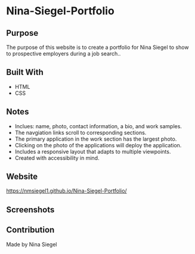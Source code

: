 # Nina-Siegel-Portfolio

## Purpose 

The purpose of this website is to create a portfolio for Nina Siegel to show to prospective employers during a job search.. 

## Built With
* HTML
* CSS

## Notes
* Inclues: name, photo, contact information, a bio, and work samples.
* The navgiation links scroll to corresponding sections. 
* The primary application in the work section has the largest photo.
* Clicking on the photo of the applications will deploy the application.
* Includes a responsive layout that adapts to multiple viewpoints. 
* Created with accessibility in mind.

## Website
https://nmsiegel1.github.io/Nina-Siegel-Portfolio/

## Screenshots

## Contribution
Made by Nina Siegel

